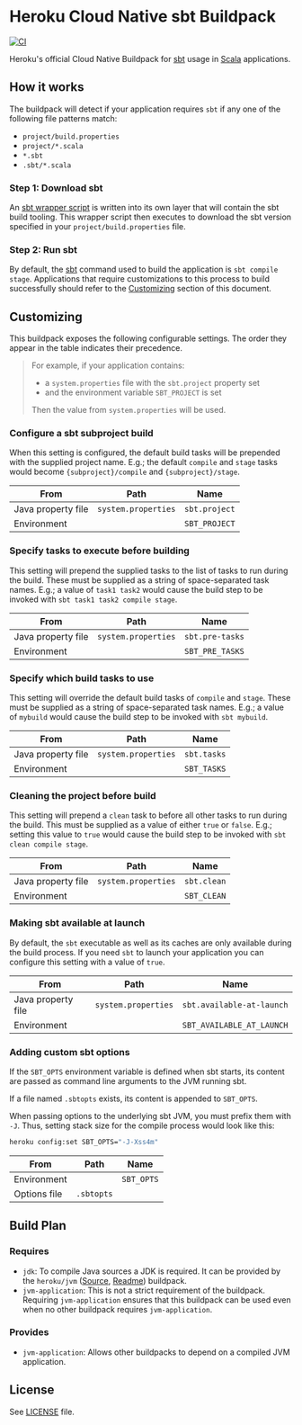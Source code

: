 # Heroku Cloud Native sbt Buildpack
[![CI](https://github.com/heroku/buildpacks-jvm/actions/workflows/ci.yml/badge.svg)](https://github.com/heroku/buildpacks-jvm/actions/workflows/ci.yml)

Heroku's official Cloud Native Buildpack for [sbt](https://www.scala-sbt.org/) usage in [Scala](https://www.scala-lang.org/) applications.

## How it works

The buildpack will detect if your application requires `sbt` if any one of the following file patterns match:
- `project/build.properties`
- `project/*.scala`
- `*.sbt`
- `.sbt/*.scala`

### Step 1: Download sbt

An [sbt wrapper script](https://github.com/dwijnand/sbt-extras) is written into its own layer that will contain the sbt
build tooling. This wrapper script then executes to download the sbt version specified in your `project/build.properties` file.

### Step 2: Run sbt

By default, the [sbt](https://www.scala-sbt.org/index.html) command used to build the application is `sbt compile stage`.
Applications that require customizations to this process to build successfully should refer to the [Customizing](#customizing)
section of this document.

## Customizing

This buildpack exposes the following configurable settings. The order they appear in the table indicates their precedence.

> For example, if your application contains:
> * a `system.properties` file with the `sbt.project` property set
> * and the environment variable `SBT_PROJECT` is set
>
> Then the value from `system.properties` will be used.

### Configure a sbt subproject build

When this setting is configured, the default build tasks will be prepended with the supplied project name. E.g.; the default
`compile` and `stage` tasks would become `{subproject}/compile` and `{subproject}/stage`.

| From               | Path                | Name          |
|--------------------|---------------------|---------------|
| Java property file | `system.properties` | `sbt.project` |
| Environment        |                     | `SBT_PROJECT` |

### Specify tasks to execute before building

This setting will prepend the supplied tasks to the list of tasks to run during the build. These must be supplied as
a string of space-separated task names. E.g.; a value of `task1 task2` would cause the build step to be invoked with
`sbt task1 task2 compile stage`.

| From               | Path                | Name            |
|--------------------|---------------------|-----------------|
| Java property file | `system.properties` | `sbt.pre-tasks` |
| Environment        |                     | `SBT_PRE_TASKS` |

### Specify which build tasks to use

This setting will override the default build tasks of `compile` and `stage`. These must be supplied as
a string of space-separated task names. E.g.; a value of `mybuild` would cause the build step to be invoked with
`sbt mybuild`.

| From               | Path                | Name        |
|--------------------|---------------------|-------------|
| Java property file | `system.properties` | `sbt.tasks` |
| Environment        |                     | `SBT_TASKS` |

### Cleaning the project before build

This setting will prepend a `clean` task to before all other tasks to run during the build. This must be supplied as a
value of either `true` or `false`. E.g.; setting this value to `true` would cause the build step to be invoked with
`sbt clean compile stage`.

| From               | Path                | Name        |
|--------------------|---------------------|-------------|
| Java property file | `system.properties` | `sbt.clean` |
| Environment        |                     | `SBT_CLEAN` |

### Making sbt available at launch

By default, the `sbt` executable as well as its caches are only available during the build process.  If you need
`sbt` to launch your application you can configure this setting with a value of `true`.

| From               | Path                | Name                      |
|--------------------|---------------------|---------------------------|
| Java property file | `system.properties` | `sbt.available-at-launch` |
| Environment        |                     | `SBT_AVAILABLE_AT_LAUNCH` |

### Adding custom sbt options

If the `SBT_OPTS` environment variable is defined when sbt starts, its content are passed as command line arguments to
the JVM running sbt.

If a file named `.sbtopts` exists, its content is appended to `SBT_OPTS`.

When passing options to the underlying sbt JVM, you must prefix them with `-J`. Thus, setting stack size for the compile
process would look like this:

```sh
heroku config:set SBT_OPTS="-J-Xss4m"
```

| From         | Path                | Name       |
|--------------|---------------------|------------|
| Environment  |                     | `SBT_OPTS` |
| Options file | `.sbtopts`          |            |


## Build Plan

### Requires

* `jdk`: To compile Java sources a JDK is required. It can be provided by the `heroku/jvm` ([Source](/buildpacks/jvm),
[Readme](/buildpacks/jvm/README.md)) buildpack.
* `jvm-application`: This is not a strict requirement of the buildpack. Requiring `jvm-application` ensures that this
buildpack can be used even when no other buildpack requires `jvm-application`.

### Provides

* `jvm-application`: Allows other buildpacks to depend on a compiled JVM application.

## License
See [LICENSE](../../LICENSE) file.
